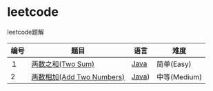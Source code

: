 # leetcode
leetcode题解

|编号|题目|语言|难度|
|---|------------|----|----|
|１|[两数之和(Two Sum)](https://leetcode.com/problems/two-sum/description/)|[Java](https://github.com/Hiccup1/leetcode/blob/master/Java/%E4%B8%A4%E6%95%B0%E4%B9%8B%E5%92%8C(Two%20Sum).java)|简单(Easy)|
|2|[两数相加(Add Two Numbers)](https://leetcode.com/problems/add-two-numbers/description/)|[Java](https://github.com/Hiccup1/leetcode/blob/master/Java/%E4%B8%A4%E6%95%B0%E7%9B%B8%E5%8A%A0(Add%20Two%20Numbers).java))|中等(Medium)|
